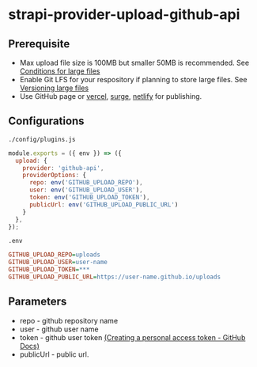 # strapi-provider-upload-github-api

## Prerequisite

- Max upload file size is 100MB but smaller 50MB is recommended. See [Conditions for large files](https://docs.github.com/en/github/managing-large-files/conditions-for-large-files)
- Enable Git LFS for your respository if planning to store large files. See [Versioning large files](https://docs.github.com/en/github/managing-large-files/versioning-large-files)
- Use GitHub page or [vercel](https://vercel.com/), [surge](https://surge.sh/), [netlify](https://www.netlify.com/) for publishing.

## Configurations

`./config/plugins.js`

```javascript
module.exports = ({ env }) => ({
  upload: {
    provider: 'github-api',
    providerOptions: {
      repo: env('GITHUB_UPLOAD_REPO'),
      user: env('GITHUB_UPLOAD_USER'),
      token: env('GITHUB_UPLOAD_TOKEN'),
      publicUrl: env('GITHUB_UPLOAD_PUBLIC_URL')
    }
  },
});
```

`.env`

```ini
GITHUB_UPLOAD_REPO=uploads
GITHUB_UPLOAD_USER=user-name
GITHUB_UPLOAD_TOKEN=***
GITHUB_UPLOAD_PUBLIC_URL=https://user-name.github.io/uploads
```

## Parameters

- repo - github repository name
- user - github user name
- token - github user token [(Creating a personal access token - GitHub Docs)](https://docs.github.com/en/github/authenticating-to-github/creating-a-personal-access-token)
- publicUrl - public url.